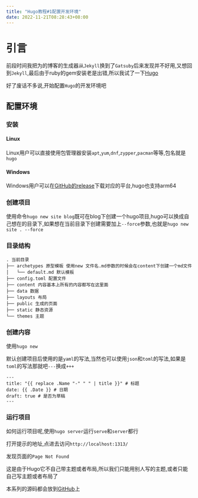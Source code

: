```yaml
---
title: "Hugo教程#1配置开发环境"
date: 2022-11-21T08:28:43+08:00
---
```


# 引言

前段时间我把为的博客的生成器从`Jekyll`换到了`Gatsuby`后来发现并不好用,又想回到`Jekyll`,最后由于ruby的gem安装老是出错,所以我试了一下[Hugo](https://gohugo.io/)


好了废话不多说,开始配置`Hugo`的开发环境吧

## 配置环境

### 安装

#### Linux

Linux用户可以直接使用包管理器安装`apt`,`yum`,`dnf`,`zypper`,`pacman`等等,包名就是`hugo`


#### Windows

Windows用户可以在[GitHub的release](https://github.com/gohugoio/hugo/releases)下载对应的平台,hugo也支持arm64

### 创建项目

使用命令`hugo new site blog`既可在blog下创建一个hugo项目,hugo可以换成自己想在的目录下,如果想在当前目录下创建需要加上`--force`参数,也就是`hugo new site . --force`

### 目录结构

```
. 当前目录
├── archetypes 原型模板 使用new 文件名.md参数的时候会在content下创建一个md文件
│   └── default.md 默认模板
├── config.toml 配置文件
├── content 内容基本上所有的内容都写在这里面
├── data 数据
├── layouts 布局
├── public 生成的页面
├── static 静态资源
└── themes 主题
```

### 创建内容

使用`hugo new `

默认创建项目后使用的是`yaml`的写法,当然也可以使用`json`和`toml`的写法,如果是`toml`的写法那就吧`---`换成`+++`

```
---
title: "{{ replace .Name "-" " " | title }}" # 标题
date: {{ .Date }} # 日期
draft: true # 是否为草稿
---
```

### 运行项目

如何运行项目呢,使用`hugo server`运行`serve`和`server`都行

打开提示的地址,点进去访问`http://localhost:1313/`

发现页面的`Page Not Found`

这是由于Hugo它不自己带主题或者布局,所以我们只能用别人写的主题,或者只能自己写主题或者布局了

本系列的源码都会放到[GitHub](https://github.com/Enaium-Learn/Hugo)上